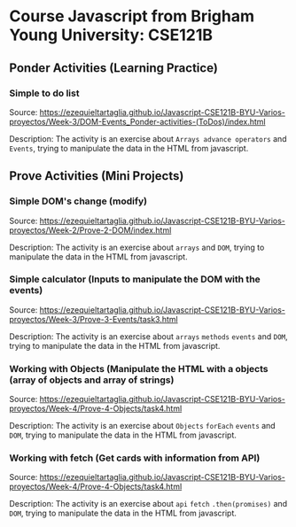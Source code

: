 # Course Javascript from Brigham Young University: CSE121B

## Ponder Activities (Learning Practice)

### Simple to do list
Source: https://ezequieltartaglia.github.io/Javascript-CSE121B-BYU-Varios-proyectos/Week-3/DOM-Events_Ponder-activities-(ToDos)/index.html

Description: The activity is an exercise about `Arrays advance operators` and `Events`, trying to manipulate the data in the HTML from javascript.

## Prove Activities (Mini Projects)

### Simple DOM's change (modify)
Source: https://ezequieltartaglia.github.io/Javascript-CSE121B-BYU-Varios-proyectos/Week-2/Prove-2-DOM/index.html

Description: The activity is an exercise about `arrays` and `DOM`, trying to manipulate the data in the HTML from javascript.

### Simple calculator (Inputs to manipulate the DOM with the events)
Source: https://ezequieltartaglia.github.io/Javascript-CSE121B-BYU-Varios-proyectos/Week-3/Prove-3-Events/task3.html

Description: The activity is an exercise about `arrays` `methods` `events` and `DOM`, trying to manipulate the data in the HTML from javascript.


### Working with Objects (Manipulate the HTML with a objects (array of objects and array of strings)
Source: https://ezequieltartaglia.github.io/Javascript-CSE121B-BYU-Varios-proyectos/Week-4/Prove-4-Objects/task4.html

Description: The activity is an exercise about `Objects` `forEach` `events` and `DOM`, trying to manipulate the data in the HTML from javascript.

### Working with fetch (Get cards with information from API)
Source: https://ezequieltartaglia.github.io/Javascript-CSE121B-BYU-Varios-proyectos/Week-4/Prove-4-Objects/task4.html

Description: The activity is an exercise about `api` `fetch` `.then(promises)` and `DOM`, trying to manipulate the data in the HTML from javascript.


